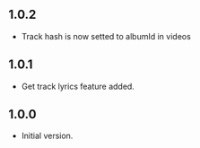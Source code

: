 ## 1.0.2

- Track hash is now setted to albumId in videos

## 1.0.1

- Get track lyrics feature added.

## 1.0.0

- Initial version.
